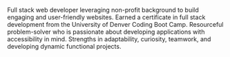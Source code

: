 Full stack web developer leveraging non-profit background to build engaging and user-friendly websites. Earned a certificate in full stack development from the University of Denver Coding Boot Camp. Resourceful problem-solver who is passionate about developing applications with accessibility in mind. Strengths in adaptability, curiosity, teamwork, and developing dynamic functional projects.


<!---
agmorrow/agmorrow is a ✨ special ✨ repository because its `README.md` (this file) appears on your GitHub profile.
You can click the Preview link to take a look at your changes.
--->

